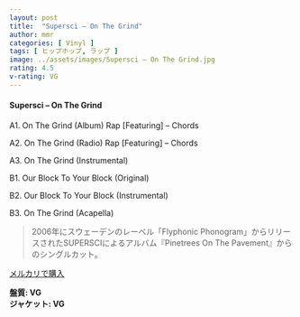 ```yaml
---
layout: post
title:  "Supersci – On The Grind"
author: mmr
categories: [ Vinyl ]
tags: [ ヒップホップ, ラップ ]
image: ../assets/images/Supersci – On The Grind.jpg
rating: 4.5
v-rating: VG
---
```


#### Supersci – On The Grind

A1. On The Grind (Album) Rap [Featuring] – Chords

A2. On The Grind (Radio) Rap [Featuring] – Chords

A3. On The Grind (Instrumental)

B1. Our Block To Your Block (Original)

B2. Our Block To Your Block (Instrumental)

B3. On The Grind (Acapella)

> 2006年にスウェーデンのレーベル「Flyphonic Phonogram」からリリースされたSUPERSCIによるアルバム『Pinetrees On The Pavement』からのシングルカット。


[メルカリで購入](https://jp.mercari.com/item/m21772983956)

<div class="mt-4 mb-4 d-flex align-items-center">
<strong class="mr-1">盤質: VG</strong>
</div>
<div class="mt-4 mb-4 d-flex align-items-center">
<strong class="mr-1">ジャケット: VG</strong>
</div>
